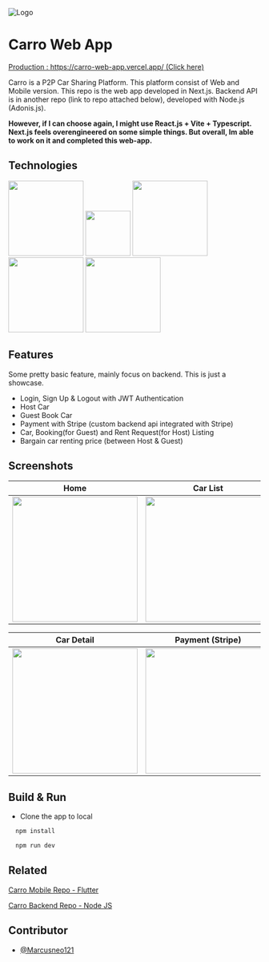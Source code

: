 
![Logo](https://i.ibb.co/wN4LCJb/carros.png)


# Carro Web App 
[Production : https://carro-web-app.vercel.app/  (Click here)](https://carro-web-app.vercel.app/)

Carro is a P2P Car Sharing Platform. This platform consist of Web and Mobile version. This repo is the web app developed in Next.js. Backend API is in another repo (link to repo attached below), developed with Node.js (Adonis.js).

**However, if I can choose again, I might use React.js + Vite + Typescript. Next.js feels overengineered on some simple things. But overall, Im able to work on it and completed this web-app.**

## Technologies

<img src="https://i.pinimg.com/736x/4a/2b/e7/4a2be73b1e2efb44355436c40bf496dd.jpg" width="150"/> <img src="https://upload.wikimedia.org/wikipedia/commons/thumb/4/4c/Typescript_logo_2020.svg/2048px-Typescript_logo_2020.svg.png" width="90"/> <img src="https://getlogovector.com/wp-content/uploads/2021/01/tailwind-css-logo-vector.png" width="150"/> <img src="https://encrypted-tbn0.gstatic.com/images?q=tbn:ANd9GcQ9xHgN7BktDc0evlFpxKnLi-LOfGvqEqfWpSWgC7M8&s" width="150"/> <img src="https://upload.wikimedia.org/wikipedia/commons/thumb/b/ba/Stripe_Logo%2C_revised_2016.svg/2560px-Stripe_Logo%2C_revised_2016.svg.png" width="150"/> 
## Features

Some pretty basic feature, mainly focus on backend. This is just a showcase.

- Login, Sign Up & Logout with JWT Authentication 
- Host Car
- Guest Book Car
- Payment with Stripe (custom backend api integrated with Stripe)
- Car, Booking(for Guest) and Rent Request(for Host) Listing
- Bargain car renting price (between Host & Guest)

## Screenshots

Home | Car List
--- | ---
<img src="https://i.postimg.cc/CxqBK3fk/Carro.jpg" height="250"/> | <img src="https://i.postimg.cc/6Qz96czC/Carro-12-40pm-04-20.jpg" height="250"/>

Car Detail | Payment (Stripe)
--- | ---
<img src="https://i.postimg.cc/43KgZG7R/Carro-12-41pm-04-20.jpg" height="250"/> | <img src="https://i.postimg.cc/0j6nh36J/Carro-2-38pm-04-20.jpg" height="250"/>


## Build & Run

- Clone the app to local
```bash
  npm install
```

```bash
  npm run dev
```



## Related
[Carro Mobile Repo - Flutter](https://github.com/Marcusneo121/carro_flutter_app)

[Carro Backend Repo - Node JS](https://github.com/Marcusneo121/carro-backend)


## Contributor

- [@Marcusneo121](https://github.com/Marcusneo121)


